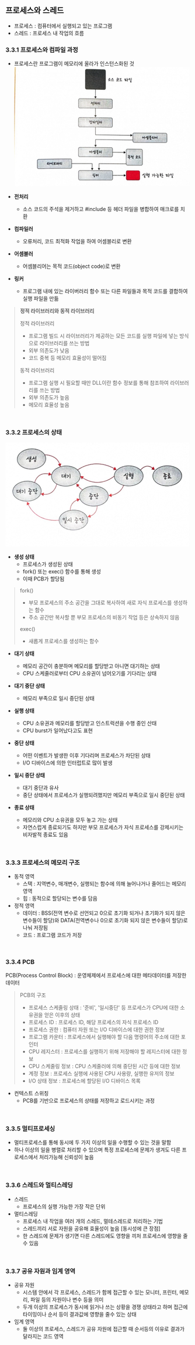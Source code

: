 ## 프로세스와 스레드
- 프로세스 : 컴퓨터에서 실행되고 있는 프로그램
- 스레드 : 프로세스 내 작업의 흐름

### 3.3.1 프로세스와 컴파일 과정
- 프로세스란 프로그램이 메모리에 올라가 인스턴스화된 것
    ![컴파일 과정](image/image%20-%203.jpg)
- **전처리**
  - 소스 코드의 주석을 제거하고 #include 등 헤더 파일을 병합하여 매크로를 치환

- **컴파일러**
  - 오류처리, 코드 최적화 작업을 하여 어셈블리로 변환

- **어셈블러**
  - 어셈블리어는 목적 코드(object code)로 변환
  
- **링커**
  - 프로그램 내에 있는 라이버러리 함수 또는 다른 파일들과 목적 코드를 결합하여 실행 파일을 만듦

> **정적 라이브러리와 동적 라이브러리**
> 
> 정적 라이브러리
> - 프로그램 빌드 시 라이브러리가 제공하는 모든 코드를 실행 파일에 넣는 방식으로 라이브러리를 쓰는 방법
> - 외부 의존도가 낮음
> - 코드 중복 등 메모리 효율성이 떨어짐
> 
> 동적 라이브러리
> - 프로그램 실행 시 필요할 때만 DLL이란 함수 정보를 통해 참조하여 라이브러리를 쓰는 방법
> - 외부 의존도가 높음
> - 메모리 효율성 높음

<br>

### 3.3.2 프로세스의 상태
![프로세스의 상태](image/image%20-%204.jpg)
- **생성 상태**
  - 프로세스가 생성된 상태
  - fork() 또는 exec() 함수를 통해 생성
  - 이때 PCB가 할당됨

> fork()
> - 부모 프로세스의 주소 공간을 그대로 복사하여 새로 자식 프로세스를 생성하는 함수
> - 주소 공간만 복사할 뿐 부모 프로세스의 비동기 작업 등은 상속하지 않음
> 
> exec()
> - 새롭게 프로세스를 생성하는 함수

- **대기 상태**
  - 메모리 공간이 충분하며 메모리를 할당받고 아니면 대기하는 상태
  - CPU 스케줄러로부터 CPU 소유권이 넘어오기를 기다리는 상태

- **대기 중단 상태**
  - 메모리 부족으로 일시 중단된 상태

- **실행 상태**
  - CPU 소유권과 메모리를 할당받고 인스트럭션을 수행 중인 산태
  - CPU burst가 일어났다고도 표현

- **중단 상태**
  - 어떤 이벤트가 발생한 이후 기다리며 프로세스가 차단된 상태
  - I/O 디바이스에 의한 인터럽트로 많이 발생

- **일시 중단 상태**
  - 대기 중단과 유사
  - 중단 상태에서 프로세스가 실행되려했지만 메모리 부족으로 일시 중단된 상태

- **종료 상태**
  - 메모리와 CPU 소유권을 모두 놓고 가는 상태
  - 자연스럽게 종료되기도 하지만 부모 프로세스가 자식 프로세스를 강제시키는 비자발적 종료도 있음

<br>

### 3.3.3 프로세스의 메모리 구조 
- 동적 영역
  - 스택 : 지역변수, 매개변수, 실행되는 함수에 의해 늘어나거나 줄어드는 메모리 영역
  - 힙 : 동적으로 할당되는 변수를 담음
- 정적 영역
  - 데이터 : BSS(전역 변수로 선언되고 0으로 초기화 되거나 초기화가 되지 않은 변수들이 할당)와 DATA(전역변수나 0으로 초기화 되지 않은 변수들이 할당)로 나눠 저장됨 
  - 코드 : 프로그램 코드가 저장

<br>

### 3.3.4 PCB
PCB(Process Control Block) : 운영체제에서 프로세스에 대한 메타데이터를 저장한 데이터

> PCB의 구조
> - 프로세스 스케줄링 상태 : '준비', '일시중단' 등 프로세스가 CPU에 대한 소유권을 얻은 이후의 상태
> - 프로세스 ID : 프로세스 ID, 해당 프로세스의 자식 프로세스 ID
> - 프로세스 권한 : 컴퓨터 자원 또는 I/O 디바이스에 대한 권한 정보
> - 프로그램 카운터 : 프로세스에서 실행해야 할 다음 명령어의 주소에 대한 포인터
> - CPU 레지스터 : 프로세스를 실행하기 위해 저장해야 할 레지스터에 대한 정보
> - CPU 스케줄링 정보 : CPU 스케줄러에 의해 중단된 시간 등에 대한 정보
> - 계정 정보 : 프로세스 실행에 사용된 CPU 사용량, 실행한 유저의 정보
> - I/O 상태 정보 : 프로세스에 할당된 I/O 디바이스 목록

- 컨텍스트 스위칭
  - PCB를 기반으로 프로세스의 상태를 저장하고 로드시키는 과정

<br>

### 3.3.5 멀티프로세싱
- 멀티프로세스를 통해 동시에 두 가지 이상의 일을 수행할 수 있는 것을 말함
- 하나 이상의 일을 병렬로 처리할 수 있으며 특정 프로세스에 문제가 생겨도 다른 프로세스에서 처리가능해 신뢰성이 높음

<br>

### 3.3.6 스레드와 멀티스레딩
- 스레드 
  - 프로세스의 실행 가능한 가장 작은 단위
- 멀티스레딩
  - 프로세스 내 작업을 여러 개의 스레드, 멀테스레드로 처리하는 기법
  - 스레드끼리 서로 자원을 공유해 효율성이 높음 [동시성에 큰 장점]
  - 한 스레드에 문제가 생기면 다른 스레드에도 영향을 끼처 프로세스에 영향을 줄 수 있음

<br>

### 3.3.7 공유 자원과 임계 영역
- 공유 자원
  - 시스템 안에서 각 프로세스, 스레드가 함께 접근할 수 있는 모니터, 프린터, 메모리, 파일 등의 자원이나 변수 등을 의미
  - 두개 이상의 프로세스가 동시에 읽거나 쓰는 상황을 경쟁 상태라고 하며 접근에 타이밍이나 순서 등이 결과값에 영향을 줄수 있는 상태
- 임계 영역
  - 둘 이상의 프로세스, 스레드가 공유 자원에 접근할 때 순서등의 이유로 결과가 달라지는 코드 영역